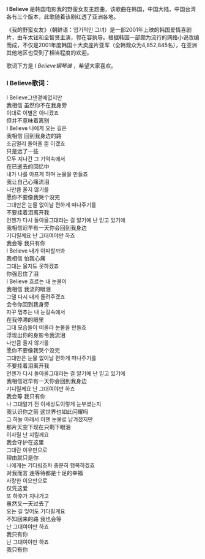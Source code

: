 

**I Believe** 是韩国电影我的野蛮女友主题曲，该歌曲在韩国，中国大陆，中国台湾各有三个版本，此歌随着该剧红透了亚洲各地。

  
《我的野蛮女友》（朝鲜语：엽기적인
그녀）是一部2001年上映的韩国爱情喜剧片，由车太铉和全智贤主演，郭在容执导。根据韩国一部颇为流行的网络小说改编而成，不仅是2001年度韩国十大卖座片亚军（全韩观众为4,852,845名），在亚洲其他地区也受到了相当程度的欢迎。

  
歌词下方是 _I Believe钢琴谱_ ，希望大家喜欢。

### I Believe歌词：

I Believe그댄곁에없지만  
我相信 虽然你不在我身旁  
이대로 이별은 아니겠죠  
但并不意味着离别  
I Believe 나에게 오는 길은  
我相信 回到我身边的路  
조금멀리 돌아올 뿐 이겠죠  
只是远了一些  
모두 지나간 그 기억속에서  
在已逝去的回忆中  
내가 나를 아프게 하며 눈물을 만들죠  
我让自己心痛流泪  
나만큼 울지 않기를  
愿你不要像我哭个没完  
그대만은 눈물 없이날 편하게 떠나주기를  
不要挂着泪离开我  
언젠가 다시 돌아올그대라는 걸 알기에 난 믿고 있기에  
我相信迟早有一天你会回到我身边  
기디릴께요 난 그대여야만 하죠  
我会等 我只有你  
I Believe 내가 아파할까봐  
我相信 怕我心痛  
그대는 울지도 못하겠죠  
你强忍住了泪  
I Believe 흐르는 내 눈물이  
我相信 我流的眼泪  
그댈 다시 내게 돌려주겠죠  
会令你回到我身旁  
자꾸 멈추는 내 눈길속에서  
在我停滞的眼里  
그대 모습들이 떠올라 눈물을 만들죠  
浮现出你的身影令我流泪  
나만큼 울지 않기를  
愿你不要像我哭个没完  
그대만은 눈물 없이날 편하게 떠나주기를  
不要挂着泪离开我  
언젠가 다시 돌아올그대라는 걸 알기에 난 믿고 있기에  
我相信迟早有一天你会回到我身边  
기디릴께요 난 그대여야만 하죠  
我会等 我只有你  
나 그대알기 전 이세상도이렇게 눈부셨는지  
我认识你之前 这世界也如此闪耀吗  
그 하늘 아래서 이젠 눈물로 남겨졌지만  
那片天空下现在只剩下眼泪  
이자릴 난 지킬께요  
我会守护在这里  
그대란 이유만으로  
理由就只是你  
나에게는 기다림조차 충분히 행복하겠죠  
对我而言 连等待都是十足的幸福  
사랑한 이요만으로  
仅凭这爱  
또 하후가 지나가고  
虽然又一天过去了  
오는 길 잊어도 기다릴게요  
不知回来的路 我也会等  
난 그대여야만 하죠  
我只有你  
난 그대여야만 하죠  
我只有你

